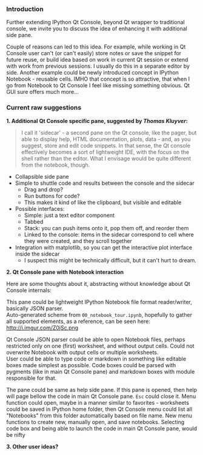   
### Introduction

Further extending IPython Qt Console, beyond Qt wrapper to traditional console, we invite you to discuss the idea of enhancing it with additional side pane.

Couple of reasons can led to this idea.
For example, while working in Qt Console user can't (or can't easily) store notes or save the snippet for future reuse, or build idea based on work in current Qt session or extend with work from previous sessions. I usually do this in a separate editor by side.
Another example could be newly introduced concept in IPython Notebook - reusable cells. IMHO that concept is so attractive, that when I go from Notebook to Qt Console I feel like missing something obvious.
Qt GUI sure offers much more...

### Current raw suggestions

**1. Additional Qt Console specific pane, suggested by _Thomas Kluyver_:**
	
> I call it 'sidecar' - a second pane on the Qt console, like the pager, but able to display help, HTML documentation, plots, data - and, as you suggest, store and edit code snippets. In that sense, the Qt console effectively becomes a sort of lightweight IDE, with the focus on the shell rather than the editor. What I envisage would be quite different from the notebook, though.

* Collapsible side pane
* Simple to shuttle code and results between the console and the sidecar
  - Drag and drop?
  - Run buttons for code?
  - This makes it kind of like the clipboard, but visible and editable
* Possible interfaces:
  - Simple: just a text editor component
  - Tabbed
  - Stack: you can push items onto it, pop them off, and reorder them
  - Linked to the console: items in the sidecar correspond to cell where they were created, and they scroll together
* Integration with matplotlib, so you can get the interactive plot interface inside the sidecar
  - I suspect this might be technically difficult, but it can't hurt to dream.

**2. Qt Console pane with Notebook interaction**

Here are some thoughts about it, abstracting without knowledge about Qt Console internals:

This pane could be lightweight IPython Notebook file format reader/writer, basically JSON parser.  
Auto-generated scheme from `00_notebook_tour.ipynb`, hopefully to gather all supported elements, as a reference, can be seen here: <http://i.imgur.com/Z0jSc.png>

Qt Console JSON parser could be able to open Notebook files, perhaps restricted only on one (first) worksheet, and without output cells. Could not overwrite Notebook with output cells or multiple worksheets.  
User could be able to type code or markdown in something like editable boxes made simplest as possible. Code boxes could be parsed with pygments (like in main Qt Console pane) and markdown boxes with module responsible for that.

The pane could be same as help side pane. If this pane is opened, then help will page bellow the code in main Qt Console pane. `Esc` could close it. Menu function could open, maybe in a manner similar to favorites - worksheets could be saved in IPython home folder, then Qt Console menu could list all "Notebooks" from this folder automatically based on file name. New menu functions to create new, manually open, and save notebooks.
Selecting code box and being able to launch the code in main Qt Console pane, would be nifty


**3. Other user ideas?**

